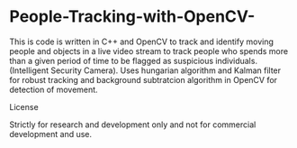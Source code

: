 # People-Tracking-with-OpenCV-
This is code is written in C++ and OpenCV to track and identify moving people and objects in a live video stream to track people who spends more than a given period of time to be flagged as suspicious individuals. (Intelligent Security Camera). Uses hungarian algorithm and Kalman filter for robust tracking and background subtratcion algorithm in OpenCV for detection of movement.

License

Strictly for research and development only and not for commercial development and use.
